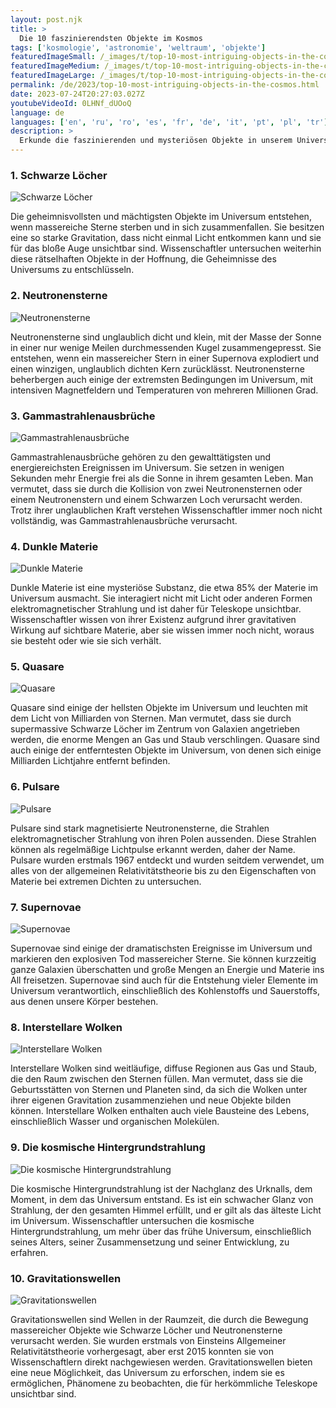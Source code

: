 ```yaml
---
layout: post.njk
title: >
  Die 10 faszinierendsten Objekte im Kosmos
tags: ['kosmologie', 'astronomie', 'weltraum', 'objekte']
featuredImageSmall: /_images/t/top-10-most-intriguing-objects-in-the-cosmos-cover-de-small.webp
featuredImageMedium: /_images/t/top-10-most-intriguing-objects-in-the-cosmos-cover-de-medium.webp
featuredImageLarge: /_images/t/top-10-most-intriguing-objects-in-the-cosmos-cover-de-large.webp
permalink: /de/2023/top-10-most-intriguing-objects-in-the-cosmos.html
date: 2023-07-24T20:27:03.027Z
youtubeVideoId: 0LHNf_dUOoQ
language: de
languages: ['en', 'ru', 'ro', 'es', 'fr', 'de', 'it', 'pt', 'pl', 'tr']
description: >
  Erkunde die faszinierenden und mysteriösen Objekte in unserem Universum, die Astronomen und Wissenschaftler gleichermaßen fesseln.
---
```


### 1. Schwarze Löcher

![Schwarze Löcher](/_images/d/d0ad0e801ddb94e8a3f075fb364c35c2-medium.webp)

Die geheimnisvollsten und mächtigsten Objekte im Universum entstehen, wenn massereiche Sterne sterben und in sich zusammenfallen. Sie besitzen eine so starke Gravitation, dass nicht einmal Licht entkommen kann und sie für das bloße Auge unsichtbar sind. Wissenschaftler untersuchen weiterhin diese rätselhaften Objekte in der Hoffnung, die Geheimnisse des Universums zu entschlüsseln.

### 2. Neutronensterne

![Neutronensterne](/_images/b/b12011c7b7fa413231c7e6de2f4dde38-medium.webp)

Neutronensterne sind unglaublich dicht und klein, mit der Masse der Sonne in einer nur wenige Meilen durchmessenden Kugel zusammengepresst. Sie entstehen, wenn ein massereicher Stern in einer Supernova explodiert und einen winzigen, unglaublich dichten Kern zurücklässt. Neutronensterne beherbergen auch einige der extremsten Bedingungen im Universum, mit intensiven Magnetfeldern und Temperaturen von mehreren Millionen Grad.

### 3. Gammastrahlenausbrüche

![Gammastrahlenausbrüche](/_images/8/85f90ba77ca4d5b42dedbd5d291996ad-medium.webp)

Gammastrahlenausbrüche gehören zu den gewalttätigsten und energiereichsten Ereignissen im Universum. Sie setzen in wenigen Sekunden mehr Energie frei als die Sonne in ihrem gesamten Leben. Man vermutet, dass sie durch die Kollision von zwei Neutronensternen oder einem Neutronenstern und einem Schwarzen Loch verursacht werden. Trotz ihrer unglaublichen Kraft verstehen Wissenschaftler immer noch nicht vollständig, was Gammastrahlenausbrüche verursacht.

### 4. Dunkle Materie

![Dunkle Materie](/_images/1/1cda0791390020cea0da08a7f08dad82-medium.webp)

Dunkle Materie ist eine mysteriöse Substanz, die etwa 85% der Materie im Universum ausmacht. Sie interagiert nicht mit Licht oder anderen Formen elektromagnetischer Strahlung und ist daher für Teleskope unsichtbar. Wissenschaftler wissen von ihrer Existenz aufgrund ihrer gravitativen Wirkung auf sichtbare Materie, aber sie wissen immer noch nicht, woraus sie besteht oder wie sie sich verhält.

### 5. Quasare

![Quasare](/_images/4/4a0fbe84ec78cefa70416827f7fe08a1-medium.webp)

Quasare sind einige der hellsten Objekte im Universum und leuchten mit dem Licht von Milliarden von Sternen. Man vermutet, dass sie durch supermassive Schwarze Löcher im Zentrum von Galaxien angetrieben werden, die enorme Mengen an Gas und Staub verschlingen. Quasare sind auch einige der entferntesten Objekte im Universum, von denen sich einige Milliarden Lichtjahre entfernt befinden.

### 6. Pulsare

![Pulsare](/_images/e/eecc7f6ab260d478a416646c57e59a69-medium.webp)

Pulsare sind stark magnetisierte Neutronensterne, die Strahlen elektromagnetischer Strahlung von ihren Polen aussenden. Diese Strahlen können als regelmäßige Lichtpulse erkannt werden, daher der Name. Pulsare wurden erstmals 1967 entdeckt und wurden seitdem verwendet, um alles von der allgemeinen Relativitätstheorie bis zu den Eigenschaften von Materie bei extremen Dichten zu untersuchen.

### 7. Supernovae

![Supernovae](/_images/1/1a3391ace83c5cf3bec86a24f34e110e-medium.webp)

Supernovae sind einige der dramatischsten Ereignisse im Universum und markieren den explosiven Tod massereicher Sterne. Sie können kurzzeitig ganze Galaxien überschatten und große Mengen an Energie und Materie ins All freisetzen. Supernovae sind auch für die Entstehung vieler Elemente im Universum verantwortlich, einschließlich des Kohlenstoffs und Sauerstoffs, aus denen unsere Körper bestehen.

### 8. Interstellare Wolken

![Interstellare Wolken](/_images/d/d387463f2b5bf993e24be8a850e90338-medium.webp)

Interstellare Wolken sind weitläufige, diffuse Regionen aus Gas und Staub, die den Raum zwischen den Sternen füllen. Man vermutet, dass sie die Geburtsstätten von Sternen und Planeten sind, da sich die Wolken unter ihrer eigenen Gravitation zusammenziehen und neue Objekte bilden können. Interstellare Wolken enthalten auch viele Bausteine des Lebens, einschließlich Wasser und organischen Molekülen.

### 9. Die kosmische Hintergrundstrahlung

![Die kosmische Hintergrundstrahlung](/_images/e/ee397cdb95871bc2d3973f4c08b43c9a-medium.webp)

Die kosmische Hintergrundstrahlung ist der Nachglanz des Urknalls, dem Moment, in dem das Universum entstand. Es ist ein schwacher Glanz von Strahlung, der den gesamten Himmel erfüllt, und er gilt als das älteste Licht im Universum. Wissenschaftler untersuchen die kosmische Hintergrundstrahlung, um mehr über das frühe Universum, einschließlich seines Alters, seiner Zusammensetzung und seiner Entwicklung, zu erfahren.

### 10. Gravitationswellen

![Gravitationswellen](/_images/5/5a38ff73986d50c17b94fda23ae28193-medium.webp)

Gravitationswellen sind Wellen in der Raumzeit, die durch die Bewegung massereicher Objekte wie Schwarze Löcher und Neutronensterne verursacht werden. Sie wurden erstmals von Einsteins Allgemeiner Relativitätstheorie vorhergesagt, aber erst 2015 konnten sie von Wissenschaftlern direkt nachgewiesen werden. Gravitationswellen bieten eine neue Möglichkeit, das Universum zu erforschen, indem sie es ermöglichen, Phänomene zu beobachten, die für herkömmliche Teleskope unsichtbar sind.

